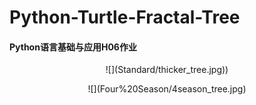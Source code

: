 # Python-Turtle-Fractal-Tree
#### Python语言基础与应用H06作业
<p align="center">
  <width="100" height="100" src="Standard/standard_tree.jpg"> 
</p>
<p align="center"> ![](Standard/thicker_tree.jpg))
<p align="center"> ![](Four%20Season/4season_tree.jpg)
